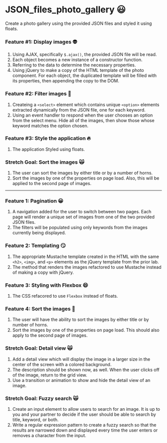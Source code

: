 # JSON_files_photo_gallery :smiley:

Create a photo gallery using the provided JSON files and styled it using floats.

### Feature #1: Display images :alien:

1. Using AJAX, specifically `$.ajax()`, the provided JSON file will be read.
1. Each object becomes a new instance of a constructor function.
1. Referring to the data to determine the necessary properties.
1. Using jQuery to make a copy of the HTML template of the photo component. For each object, the duplicated template will be filled with its properties, then appending the copy to the DOM.

### Feature #2: Filter images :star2:

1. Createing a `<select>` element which contains unique `<option>` elements extracted dynamically from the JSON file, one for each keyword.
1. Using an event handler to respond when the user chooses an option from the select menu. Hide all of the images, then show those whose keyword matches the option chosen.

### Feature #3: Style the application :fire:

1. The application Styled using floats.

### Stretch Goal: Sort the images :scream_cat:

1. The user can sort the images by either title or by a number of horns.
1. Sort the images by one of the properties on page load. Also, this will be applied to the second page of images.

---

### Feature 1: Pagination :grinning:

1. A navigation added for the user to switch between two pages. Each page will render a unique set of images from one of the two provided JSON files.
1. The filters will be populated using only keywords from the images currently being displayed.

### Feature 2: Templating :smirk:

1. The appropriate Mustache template created in the HTML with the same `<h2>`, `<img>`, and `<p>` elements as the jQuery template from the prior lab.
1. The method that renders the images refactored to use Mustache instead of making a copy with jQuery.

### Feature 3: Styling with Flexbox :smile:

1. The CSS refacored to use `Flexbox` instead of floats.

### Feature 4: Sort the images :green_heart:

1. The user will have the ability to sort the images by either title or by number of horns.
1. Sort the images by one of the properties on page load. This should also apply to the second page of images.

### Stretch Goal: Detail view :scream_cat:

1. Add a detail view which will display the image in a larger size in the center of the screen with a colored background.
1. The description should be shown now, as well.
   When the user clicks off of the image, return to the grid view.
1. Use a transition or animation to show and hide the detail view of an image.

### Stretch Goal: Fuzzy search :scream_cat:

1. Create an input element to allow users to search for an image. It is up to you and your partner to decide if the user should be able to search by title, keyword, or both.
1. Write a regular expression pattern to create a fuzzy search so that the results are narrowed down and displayed every time the user enters or removes a character from the input.
